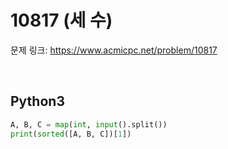 # 10817 (세 수)

문제 링크: <https://www.acmicpc.net/problem/10817>

<br>

## Python3

```python
A, B, C = map(int, input().split())
print(sorted([A, B, C])[1])
```

